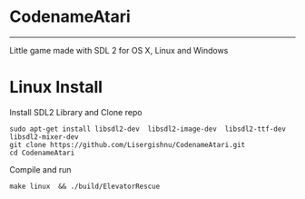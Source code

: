 # CodenameAtari

--------------

Little game made with SDL 2 for OS X, Linux and Windows


# Linux Install

Install SDL2 Library and Clone repo
```
sudo apt-get install libsdl2-dev  libsdl2-image-dev  libsdl2-ttf-dev libsdl2-mixer-dev  
git clone https://github.com/Lisergishnu/CodenameAtari.git  
cd CodenameAtari  
```

Compile and run
```
make linux  && ./build/ElevatorRescue   
```

